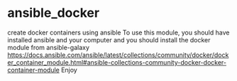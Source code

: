 # ansible_docker
create docker containers using ansible
To use this module, you should have installed ansible and your computer and you should install the docker module from ansible-galaxy
https://docs.ansible.com/ansible/latest/collections/community/docker/docker_container_module.html#ansible-collections-community-docker-docker-container-module
Enjoy
